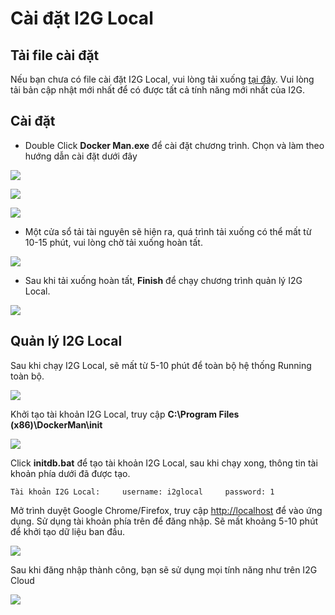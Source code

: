 # Cài đặt I2G Local

## Tải file cài đặt

Nếu bạn chưa có file cài đặt I2G Local, vui lòng tải xuống [tại đây](https://drive.google.com/file/d/1TArIz1CLvZJ1MMGLuipX-T9GvJajw-52/view?usp=sharing). Vui lòng tải bản cập nhật mới nhất để có được tất cả tính năng mới nhất của I2G.

## Cài đặt

* Double Click **Docker Man.exe** để cài đặt chương trình. Chọn và làm theo hướng dẫn cài đặt dưới đây

![](.gitbook/assets/2d.png)

![](.gitbook/assets/3.png)

![](.gitbook/assets/4.png)

* Một cửa sổ tải tài nguyên sẽ hiện ra, quá trình tải xuống có thể mất từ 10-15 phút, vui lòng chờ tải xuống hoàn tất.

![](.gitbook/assets/5.png)

* Sau khi tải xuống hoàn tất, **Finish** để chạy chương trình quản lý I2G Local.

![](.gitbook/assets/6.png)

## Quản lý I2G Local

Sau khi chạy I2G Local, sẽ mất từ 5-10 phút để toàn bộ hệ thống Running toàn bộ.

![](.gitbook/assets/7.png)

Khởi tạo tài khoản I2G Local, truy cập **C:\Program Files \(x86\)\DockerMan\init**

![](.gitbook/assets/8.png)

Click **initdb.bat** để tạo tài khoản I2G Local, sau khi chạy xong, thông tin tài khoản phía dưới đã được tạo.

`Tài khoản I2G Local:    
username: i2glocal    
password: 1`

Mở trình duyệt Google Chrome/Firefox, truy cập [http://localhost](http://localhost) để vào ứng dụng. Sử dụng tài khoản phía trên để đăng nhập. Sẽ mất khoảng 5-10 phút để khởi tạo dữ liệu ban đầu.

![](.gitbook/assets/9.png)

Sau khi đăng nhập thành công, bạn sẽ sử dụng mọi tính năng như trên I2G Cloud

![](.gitbook/assets/10.png)

